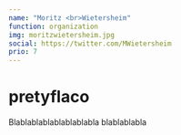 ```yaml
---
name: "Moritz <br>Wietersheim"
function: organization
img: moritzwietersheim.jpg
social: https://twitter.com/MWietersheim
prio: 7
---
```


# pretyflaco
 
Blablablablablablablabla
blablablabla


